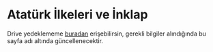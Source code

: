 # Atatürk İlkeleri ve İnklap

Drive yedeklememe [buradan][Drive] erişebilirsin, gerekli bilgiler alındığında bu sayfa adı altında güncellenecektir.

[Drive]: https://drive.google.com/open?id=1p8ZwQ0ihtEGjC4VWKFHcIzkr2vgknG53
